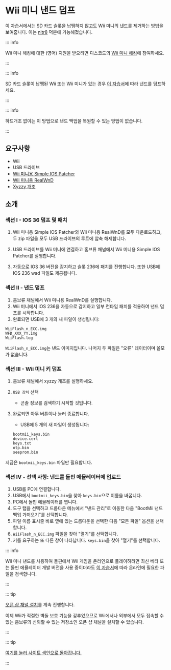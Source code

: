 # Wii 미니 낸드 덤프

이 자습서에서는 SD 카드 슬롯을 납땜하지 않고도 Wii 미니의 낸드를 제거하는 방법을 보여줍니다. 이는 [nitr8](https://gbatemp.net/members/nitr8.72581/) 덕분에 가능해졌습니다.

::: info

Wii 미니 해킹에 대한 (영어) 지원을 받으려면 디스코드의 [Wii 미니 해킹](https://discord.gg/6ryxnkS)에 참여하세요.

:::

::: info

SD 카드 슬롯이 납땜된 Wii 또는 Wii 미니가 있는 경우 [이 자습서](bootmii)에 따라 낸드를 덤프하세요.

:::

::: info

하드개조 없이는 이 방법으로 낸드 백업을 복원할 수 있는 방법이 없습니다.

:::

## 요구사항

- Wii
- USB 드라이브
- [Wii 미니용 Simple IOS Patcher](http://www.mediafire.com/file/7k141mu1whqzwdp/SimpleIOSPatcher_Mini.zip/file)
- [Wii 미니용 RealWnD](https://oscwii.org/library/app/RealWnD_Mini)
- [Xyzzy 개조](https://oscwii.org/library/app/xyzzy-mod)

## 소개

### 섹션 I - IOS 36 덤프 및 패치

1. Wii 미니용 Simple IOS Patcher와 Wii 미니용 RealWnD를 모두 다운로드하고, 두 zip 파일을 모두 USB 드라이브의 루트에 압축 해제합니다.

2. USB 드라이브를 Wii 미니에 연결하고 홈브류 채널에서 Wii 미니용 Simple IOS Patcher를 실행합니다.

3. 자동으로 IOS 36 버전을 감지하고 슬롯 236에 패치를 진행합니다. 또한 USB에 IOS 236 wad 파일도 제공됩니다.

### 섹션 II - 낸드 덤프

1. 홈브류 채널에서 Wii 미니용 RealWnD를 실행합니다.
2. Wii 미니에서 IOS 236을 자동으로 감지하고 일부 런타임 패치를 적용하여 낸드 덤프를 시작합니다.
3. 완료되면 USB에 3 개의 새 파일이 생성됩니다:

```
WiiFlash_n_ECC.img
WFD_XXX_YY.img
WiiFlash.log
```

`WiiFlash_n_ECC.img`는 낸드 이미지입니다. 나머지 두 파일은 "오류" 데이터이며 쓸모가 없습니다.

### 섹션 III - Wii 미니 키 덤프

1. 홈브류 채널에서 xyzzy 개조를 실행하세요.
2. `USB 장치` 선택
    - 콘솔 정보를 검색하기 시작할 것입니다.
3. 완료되면 아무 버튼이나 눌러 종료합니다.

    - USB에 5 개의 새 파일이 생성됩니다:

    ```
    bootmii_keys.bin
    device.cert
    keys.txt
    otp.bin
    seeprom.bin
    ```

지금은 `bootmii_keys.bin` 파일만 필요합니다.

### 섹션 IV - 선택 사항: 낸드를 돌핀 에뮬레이터에 업로드

1. USB를 PC에 연결합니다.
2. USB에서 `bootmii_keys.bin`을 찾아 `keys.bin`으로 이름을 바꿉니다.
3. PC에서 돌핀 에뮬레이터를 엽니다.
4. 도구 탭을 선택하고 드롭다운 메뉴에서 "낸드 관리"로 이동한 다음 "BootMii 낸드 백업 가져오기"를 선택합니다.
5. 파일 이름 표시줄 바로 옆에 있는 드롭다운을 선택한 다음 "모든 파일" 옵션을 선택합니다.
6. `WiiFlash_n_ECC.img` 파일을 찾아 "열기"를 선택합니다.
7. 키를 요구하는 또 다른 창이 나타납니다. `keys.bin`을 찾아 "열기"를 선택합니다.

::: info

Wii 미니 낸드를 사용하여 돌핀에서 Wii 게임을 온라인으로 플레이하려면 최신 베타 또는 돌핀 에뮬레이터 개발 버전을 사용 중이더라도 [이 자습서](https://dolphin-emu.org/docs/guides/wii-network-guide/)에 따라 온라인에 필요한 파일을 검색합니다.

:::

::: tip

[오픈 샵 채널 설치](osc)를 계속 진행합니다.

이제 Wii가 적절한 벽돌 보호 기능을 갖추었으므로 Wii에서나 외부에서 모두 접속할 수 있는 홈브류의 신뢰할 수 있는 저장소인 오픈 샵 채널을 설치할 수 있습니다.

:::

::: tip

[여기를 눌러 사이트 색인으로 돌아갑니다.](site-navigation)

:::
